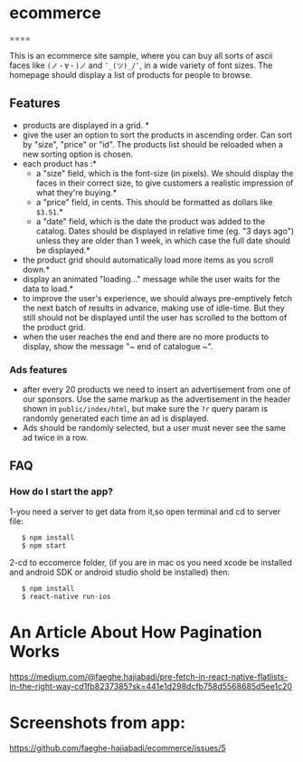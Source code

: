 # ecommerce

====

This is an ecommerce site sample, where you can buy all sorts of ascii faces like `(ノ・∀・)ノ` and `¯_(ツ)_/¯`, in a wide variety of font sizes. The homepage should display a list of products for people to browse.



Features
----

- products are displayed in a grid. *
- give the user an option to sort the products in ascending order. Can sort by "size", "price" or "id". The products list should be reloaded when a new sorting option is chosen.
- each product has :*
  - a "size" field, which is the font-size (in pixels). We should display the faces in their correct size, to give customers a realistic impression of what they're buying.*
  - a "price" field, in cents. This should be formatted as dollars like `$3.51`.*
  - a "date" field, which is the date the product was added to the catalog. Dates should be displayed in relative time (eg. "3 days ago") unless they are older than 1 week, in which case the full date should be displayed.*
- the product grid should automatically load more items as you scroll down.*
- display an animated "loading..." message while the user waits for the data to load.*
- to improve the user's experience, we should always pre-emptively fetch the next batch of results in advance, making use of idle-time.  But they still should not be displayed until the user has scrolled to the bottom of the product grid.
- when the user reaches the end and there are no more products to display, show the message "~ end of catalogue ~".

### Ads features

- after every 20 products we need to insert an advertisement from one of our sponsors. Use the same markup as the advertisement in the header shown in `public/index/html`, but make sure the `?r` query param is randomly generated each time an ad is displayed.
- Ads should be randomly selected, but a user must never see the same ad twice in a row.


FAQ
----

### How do I start the app?

1-you need a server to get data from it,so open terminal and cd to server file: 
```
   $ npm install
   $ npm start
  ```
2-cd to eccomerce folder, (if you are in mac os you need xcode be installed and android SDK or android studio shold be installed) then:
```
   $ npm install
   $ react-native run-ios
   ```
# An Article About How Pagination Works

https://medium.com/@faeghe.hajiabadi/pre-fetch-in-react-native-flatlists-in-the-right-way-cd1fb8237385?sk=441e1d298dcfb758d5568685d5ee1c20

# Screenshots from app:
 
https://github.com/faeghe-hajiabadi/ecommerce/issues/5
